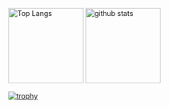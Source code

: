 <!--
**tasukuwato/tasukuwato** is a ✨ _special_ ✨ repository because its `README.md` (this file) appears on your GitHub profile.

Here are some ideas to get you started:

- 🔭 I’m currently working on ...
- 🌱 I’m currently learning ...
- 👯 I’m looking to collaborate on ...
- 🤔 I’m looking for help with ...
- 💬 Ask me about ...
- 📫 How to reach me: ...
- 😄 Pronouns: ...
- ⚡ Fun fact: ...
-->
<p align="left">
  <img alt="Top Langs" height="150px" src="https://github-readme-stats.vercel.app/api/top-langs/?username=tasukuwato&layout=compact&theme=dracula" />
  <img alt="github stats" height="150px" src="https://github-readme-stats.vercel.app/api?username=tasukuwato&theme=dracula&show_icons=true" />
</p>

[![trophy](https://github-profile-trophy.vercel.app/?username=tasukuwato&theme=dracula&column=8)](https://github.com/ryo-ma/github-profile-trophy)
